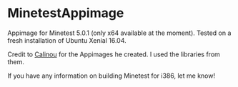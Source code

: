 # MinetestAppimage

Appimage for Minetest 5.0.1 (only x64 available at the moment). Tested on a fresh installation of Ubuntu Xenial 16.04.

Credit to [Calinou](https://forum.minetest.net/memberlist.php?mode=viewprofile&u=194) for the Appimages he created. I used the libraries from them.

If you have any information on building Minetest for i386, let me know!
